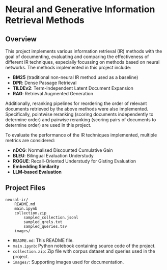 # Neural and Generative Information Retrieval Methods

## Overview
This project implements various information retrieval (IR) methods with the goal of documenting, evaluating and comparing the effectiveness of different IR techniques, especially focussing on methods based on neural networks. The methods implemented in this project include:
- **BM25** (traditional non-neural IR method used as a baseline)
- **DPR**: Dense Passage Retrieval
- **TILDEv2**: Term-Independent Latent Document Expansion
- **RAG**: Retrieval Augmented Generation

Additionally, reranking pipelines for reordering the order of relevant documents retrieved by the above methods were also implemented. Specifically, pointwise reranking (scoring documents independently to determine order) and pairwise reranking (scoring pairs of documents to determine order) are used in this project.

To evaluate the performance of the IR techniques implemented, multiple metrics are considered:
- **nDCG**: Normalised Discounted Cumulative Gain
- **BLEU**: Bilingual Evaluation Understudy
- **ROGUE**: Recall-Oriented Understudy for Gisting Evaluation
- **Embedding Similarity**
- **LLM-based Evaluation**

## Project Files
```
neural-ir/
    README.md
    main.ipynb
    collection.zip
        sampled_collection.jsonl
        sampled_qrels.txt
        sampled_queries.tsv
    images/
```
- `README.md`: This README file.
- `main.ipynb`: Python notebook containing source code of the project.
- `collection.zip`: Zip file with corpus dataset and queries used in the project.
- `images/`: Supporting images used for documentation.